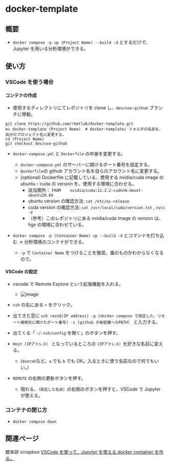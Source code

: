 # docker-template

## 概要

- `docker compose -p up (Project Name) --build -d` とするだけで、Jupyter を用いる分析環境ができる。

## 使い方
### VSCode を使う場合

#### コンテナの作成

- 使用するディレクトリにてレポジトリを clone し、`dev/use-github` ブランチに移動。

```
git clone https://github.com/rkmtlab/docker-template.git
mv docker-template (Project Name)  # docker-template/ フォルダの名前を、自分のプロジェクト名に変更する。
cd (Project Name)
git checkout dev/use-github
```

- `docker-compose.yml` と `Dockerfile` の中身を変更する。
  - `docker-compose.yml` のサーバーに開けるポート番号を設定する。
  - `Dockerfile`の github アカウント名を自らのアカウント名に変更する。
  - (optional) Dockerfile に記載している、使用する nvidia/cuda image の ubuntu・cuda の version を、使用する環境に合わせる。
    - 該当箇所： `FROM    nvidia/cuda:11.2.2-cudnn8-devel-ubuntu20.04`
    - ubuntu version の確認方法: `cat /etc/os-release`
    - cuda version  の確認方法: `cat /usr/local/cuda/version.txt` , `nvcc -V`
    - （参考）このレポジトリにある nvidia/cuda image の version は、 hgx の環境に合わせている。
      
- `docker compose -p (Container Name) up --build -d` とコマンドを打ち込む -> 分析環境のコンテナができる。
  - `-p` で `Container Name` をつけることを推奨。誰のものかわからなくなるので。

#### VSCode の設定

- vscode で Remote Explore という拡張機能を入れる。

  - ![image](https://user-images.githubusercontent.com/64390823/209894093-3fcbb271-33b2-4bf4-896f-1826f282cb71.png)

- `ssh` の右にある `+` をクリック。
- 出てきた窓に `ssh root@(IP address) -p (docker compose で設定した、リモート接続先に開けたポート番号) -i (github の秘密鍵へのPATH) ` と入力する。
- 出てくる「 `~/.ssh/config` を開く」のボタンを押す。

- `Host (IPアドレス）` となっているところの `(IPアドレス）`を好きな名前に変える。
  - (`dvorak`など。`a` でも `b` でも OK。入るときに使う名前なので何でもいい。)
- `REMOTE` の右側の更新ボタンを押す。
  - 現れる、`（設定した名前）`の右側のボタンを押すと、VSCode で Jupyter が使える。

### コンテナの閉じ方

- `docker compose down`


## 関連ページ

暦本研 scrapbox
[VSCode を使って、Jupyter を使える docker container を作る。](https://scrapbox.io/rkmtlab/VSCode_%E3%82%92%E4%BD%BF%E3%81%A3%E3%81%A6%E3%80%81Jupyter_%E3%82%92%E4%BD%BF%E3%81%88%E3%82%8B_docker_container_%E3%82%92%E4%BD%9C%E3%82%8B%E3%80%82)
